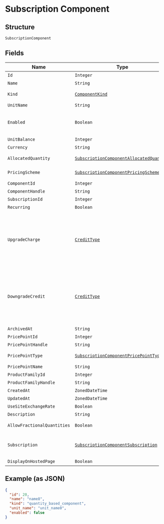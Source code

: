 
# Subscription Component

## Structure

`SubscriptionComponent`

## Fields

| Name | Type | Tags | Description | Getter | Setter |
|  --- | --- | --- | --- | --- | --- |
| `Id` | `Integer` | Optional | - | Integer getId() | setId(Integer id) |
| `Name` | `String` | Optional | - | String getName() | setName(String name) |
| `Kind` | [`ComponentKind`](../../doc/models/component-kind.md) | Optional | A handle for the component type | ComponentKind getKind() | setKind(ComponentKind kind) |
| `UnitName` | `String` | Optional | - | String getUnitName() | setUnitName(String unitName) |
| `Enabled` | `Boolean` | Optional | (for on/off components) indicates if the component is enabled for the subscription | Boolean getEnabled() | setEnabled(Boolean enabled) |
| `UnitBalance` | `Integer` | Optional | - | Integer getUnitBalance() | setUnitBalance(Integer unitBalance) |
| `Currency` | `String` | Optional | - | String getCurrency() | setCurrency(String currency) |
| `AllocatedQuantity` | [`SubscriptionComponentAllocatedQuantity`](../../doc/models/containers/subscription-component-allocated-quantity.md) | Optional | This is a container for one-of cases. | SubscriptionComponentAllocatedQuantity getAllocatedQuantity() | setAllocatedQuantity(SubscriptionComponentAllocatedQuantity allocatedQuantity) |
| `PricingScheme` | [`SubscriptionComponentPricingScheme`](../../doc/models/containers/subscription-component-pricing-scheme.md) | Optional | This is a container for one-of cases. | SubscriptionComponentPricingScheme getPricingScheme() | setPricingScheme(SubscriptionComponentPricingScheme pricingScheme) |
| `ComponentId` | `Integer` | Optional | - | Integer getComponentId() | setComponentId(Integer componentId) |
| `ComponentHandle` | `String` | Optional | - | String getComponentHandle() | setComponentHandle(String componentHandle) |
| `SubscriptionId` | `Integer` | Optional | - | Integer getSubscriptionId() | setSubscriptionId(Integer subscriptionId) |
| `Recurring` | `Boolean` | Optional | - | Boolean getRecurring() | setRecurring(Boolean recurring) |
| `UpgradeCharge` | [`CreditType`](../../doc/models/credit-type.md) | Optional | The type of credit to be created when upgrading/downgrading. Defaults to the component and then site setting if one is not provided.<br>Available values: `full`, `prorated`, `none`. | CreditType getUpgradeCharge() | setUpgradeCharge(CreditType upgradeCharge) |
| `DowngradeCredit` | [`CreditType`](../../doc/models/credit-type.md) | Optional | The type of credit to be created when upgrading/downgrading. Defaults to the component and then site setting if one is not provided.<br>Available values: `full`, `prorated`, `none`. | CreditType getDowngradeCredit() | setDowngradeCredit(CreditType downgradeCredit) |
| `ArchivedAt` | `String` | Optional | - | String getArchivedAt() | setArchivedAt(String archivedAt) |
| `PricePointId` | `Integer` | Optional | - | Integer getPricePointId() | setPricePointId(Integer pricePointId) |
| `PricePointHandle` | `String` | Optional | - | String getPricePointHandle() | setPricePointHandle(String pricePointHandle) |
| `PricePointType` | [`SubscriptionComponentPricePointType`](../../doc/models/containers/subscription-component-price-point-type.md) | Optional | This is a container for one-of cases. | SubscriptionComponentPricePointType getPricePointType() | setPricePointType(SubscriptionComponentPricePointType pricePointType) |
| `PricePointName` | `String` | Optional | - | String getPricePointName() | setPricePointName(String pricePointName) |
| `ProductFamilyId` | `Integer` | Optional | - | Integer getProductFamilyId() | setProductFamilyId(Integer productFamilyId) |
| `ProductFamilyHandle` | `String` | Optional | - | String getProductFamilyHandle() | setProductFamilyHandle(String productFamilyHandle) |
| `CreatedAt` | `ZonedDateTime` | Optional | - | ZonedDateTime getCreatedAt() | setCreatedAt(ZonedDateTime createdAt) |
| `UpdatedAt` | `ZonedDateTime` | Optional | - | ZonedDateTime getUpdatedAt() | setUpdatedAt(ZonedDateTime updatedAt) |
| `UseSiteExchangeRate` | `Boolean` | Optional | - | Boolean getUseSiteExchangeRate() | setUseSiteExchangeRate(Boolean useSiteExchangeRate) |
| `Description` | `String` | Optional | - | String getDescription() | setDescription(String description) |
| `AllowFractionalQuantities` | `Boolean` | Optional | - | Boolean getAllowFractionalQuantities() | setAllowFractionalQuantities(Boolean allowFractionalQuantities) |
| `Subscription` | [`SubscriptionComponentSubscription`](../../doc/models/subscription-component-subscription.md) | Optional | An optional object, will be returned if provided `include=subscription` query param. | SubscriptionComponentSubscription getSubscription() | setSubscription(SubscriptionComponentSubscription subscription) |
| `DisplayOnHostedPage` | `Boolean` | Optional | - | Boolean getDisplayOnHostedPage() | setDisplayOnHostedPage(Boolean displayOnHostedPage) |

## Example (as JSON)

```json
{
  "id": 20,
  "name": "name8",
  "kind": "quantity_based_component",
  "unit_name": "unit_name0",
  "enabled": false
}
```

